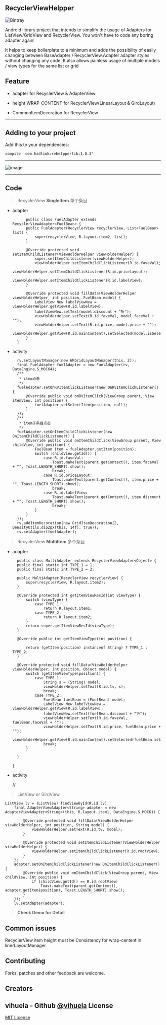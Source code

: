 RecyclerViewHelpper
--------
![Bintray](http://i.imgur.com/ohkyaD6.png)

Android library project that intends to simplify the usage of Adapters for ListView/GridView and RecyclerView. You won't have to code any boring adapter again!

It helps to keep boilerplate to a minimum and adds the possibility of easily changing between BaseAdapter / RecyclerView.Adapter adapter styles without changing any code. It also allows painless usage of multiple models / view types for the same list or grid
## Feature ##
- adapter for RecyclerView & AdapterView


- height WRAP-CONTENT for RecyclerView(LinearLayout & GirdLayout)


- CommonItemDecoration for RecyclerView


----------
## Adding to your project ##

Add this to your dependencies:

    compile 'com.hadlink:rvhelpperlib:1.0.3'


----------

![image](https://github.com/vihuela/RecyclerViewHelpper/blob/master/example.gif ) 

----------
## Code ##

> RecyclerView **SingleItem** 单个条目




- adapter

		    public class FuelAdapter extends RecyclerViewAdapter<FuelBean> {
		    public FuelAdapter(RecyclerView recyclerView, List<FuelBean> list) {
		        super(recyclerView, R.layout.item2, list);
		    }
		
		    @Override protected void setItemChildListener(ViewHolderHelper viewHolderHelper) {
		        super.setItemChildListener(viewHolderHelper);
		        viewHolderHelper.setItemChildClickListener(R.id.faveVal);
		        viewHolderHelper.setItemChildClickListener(R.id.priceLayout);
		        viewHolderHelper.setItemChildClickListener(R.id.labelView);
		    }
		
		    @Override protected void fillData(ViewHolderHelper viewHolderHelper, int position, FuelBean model) {
		        LabelView_New labelViewNew = viewHolderHelper.getView(R.id.labelView);
		        labelViewNew.setText(model.discount + "折");
		        viewHolderHelper.setText(R.id.faveVal, model.faceVal + "");
		        viewHolderHelper.setText(R.id.price, model.price + "");
		        viewHolderHelper.getView(R.id.mainContent).setSelected(model.isSelect);
		    }
		}



- activity

		rv.setLayoutManager(new WRGridLayoutManager(this, 2));
        final FuelAdapter fuelAdapter = new FuelAdapter(rv, DataEngine.S_MOCK4);
        /**
         * item点击
         */
        fuelAdapter.setOnRVItemClickListener(new OnRVItemClickListener() {
            @Override public void onRVItemClick(ViewGroup parent, View itemView, int position) {
                fuelAdapter.setSelectItem(position, null);
            }
        });
        /**
         * item子条目点击
         */
        fuelAdapter.setOnItemChildClickListener(new OnItemChildClickListener() {
            @Override public void onItemChildClick(ViewGroup parent, View childView, int position) {
                FuelBean item = fuelAdapter.getItem(position);
                switch (childView.getId()) {
                    case R.id.faveVal:
                        Toast.makeText(parent.getContext(), item.faceVal + "", Toast.LENGTH_SHORT).show();
                        break;
                    case R.id.priceLayout:
                        Toast.makeText(parent.getContext(), item.price + "", Toast.LENGTH_SHORT).show();
                        break;
                    case R.id.labelView:
                        Toast.makeText(parent.getContext(), item.discount + "", Toast.LENGTH_SHORT).show();
                        break;
                }
            }
        });
        rv.addItemDecoration(new GridItemDecoration(2, DensityUtils.dip2px(this, 14f), true));
        rv.setAdapter(fuelAdapter);


> RecyclerView **MultiItem** 多个条目

- adapter


	    public class MultiAdapter extends RecyclerViewAdapter<Object> {
	    public final static int TYPE_1 = 1;
	    public final static int TYPE_2 = 2;
	
	    public MultiAdapter(RecyclerView recyclerView) {
	        super(recyclerView, R.layout.item2);
	    }
	
	    @Override protected int getItemViewResId(int viewType) {
	        switch (viewType) {
	            case TYPE_1:
	                return R.layout.item1;
	            case TYPE_2:
	                return R.layout.item2;
	        }
	        return super.getItemViewResId(viewType);
	    }
	
	    @Override public int getItemViewType(int position) {
	
	        return (getItem(position) instanceof String) ? TYPE_1 : TYPE_2;
	    }
	
	    @Override protected void fillData(ViewHolderHelper viewHolderHelper, int position, Object model) {
	        switch (getItemViewType(position)) {
	            case TYPE_1:
	                String s = (String) model;
	                viewHolderHelper.setText(R.id.tv, s);
	                break;
	            case TYPE_2:
	                FuelBean fuelBean = (FuelBean) model;
	                LabelView_New labelViewNew = viewHolderHelper.getView(R.id.labelView);
	                labelViewNew.setText(fuelBean.discount + "折");
	                viewHolderHelper.setText(R.id.faveVal, fuelBean.faceVal + "");
	                viewHolderHelper.setText(R.id.price, fuelBean.price + "");
	                viewHolderHelper.getView(R.id.mainContent).setSelected(fuelBean.isSelect);
	                break;
	        }
	
	    }
	   
	  }

- activity

	//

> ListView or GirdView

    ListView lv = (ListView) findViewById(R.id.lv);
        final AdapterViewAdapter<String> adapter = new AdapterViewAdapter<String>(this, R.layout.item1, DataEngine.S_MOCK1) {

            @Override protected void fillData(ViewHolderHelper viewHolderHelper, int position, String model) {
                viewHolderHelper.setText(R.id.tv, model);
            }

            @Override protected void setItemChildListener(ViewHolderHelper viewHolderHelper) {
                viewHolderHelper.setItemChildClickListener(R.id.rootView);
            }
        };
        adapter.setOnItemChildClickListener(new OnItemChildClickListener() {
            @Override public void onItemChildClick(ViewGroup parent, View childView, int position) {
                if (childView.getId() == R.id.rootView)
                    Toast.makeText(parent.getContext(), adapter.getItem(position), Toast.LENGTH_SHORT).show();
            }
        });
        lv.setAdapter(adapter);


    



> **Check Demo for Detail**




Common issues
-------------

RecyclerView item height must be Consistency for wrap-centent in linerLayoutManager

Contributing
------------
Forks, patches and other feedback are welcome.

Creators
--------

vihuela - Github [@vihuela](https://github.com/vihuela) 
License
-------

[MIT License](LICENSE)

